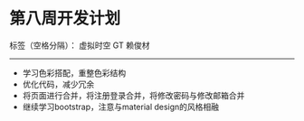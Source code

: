 # 第八周开发计划

标签（空格分隔）： 虚拟时空 GT 赖俊材

---

 * 学习色彩搭配，重整色彩结构
 * 优化代码，减少冗余
 * 将页面进行合并，将注册登录合并，将修改密码与修改邮箱合并
 * 继续学习bootstrap，注意与material design的风格相融

